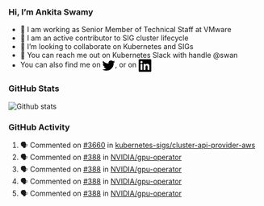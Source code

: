 ### Hi, I’m Ankita Swamy

- 💼 I am working as Senior Member of Technical Staff at VMware
- 👀 I am an active contributor to SIG cluster lifecycle 
- 💞️ I’m looking to collaborate on Kubernetes and SIGs
- 💬 You can reach me out on Kubernetes Slack with handle @swan
- You can also find me on <a href="https://twitter.com/SwamyAnkita" target="blank"><img align="center" src="https://raw.githubusercontent.com/Ankitasw/Ankitasw/master/svg/twitter.svg" alt="Ankitasw" height="25" width="25" color="#1DA1f2" /></a>, or on <a href="https://www.linkedin.com/in/Ankitaswamy/" target="blank"><img align="center" src="https://raw.githubusercontent.com/Ankitasw/Ankitasw/master/svg/linkedin.svg" alt="Ankitasw" height="25" width="25" /></a>

### GitHub Stats
![Github stats](https://github-readme-stats.vercel.app/api?username=Ankitasw&count_private=true&show_icons=true&theme=tokyonight)

### GitHub Activity 
<!--START_SECTION:activity-->
1. 🗣 Commented on [#3660](https://github.com/kubernetes-sigs/cluster-api-provider-aws/issues/3660) in [kubernetes-sigs/cluster-api-provider-aws](https://github.com/kubernetes-sigs/cluster-api-provider-aws)
2. 🗣 Commented on [#388](https://github.com/NVIDIA/gpu-operator/issues/388) in [NVIDIA/gpu-operator](https://github.com/NVIDIA/gpu-operator)
3. 🗣 Commented on [#388](https://github.com/NVIDIA/gpu-operator/issues/388) in [NVIDIA/gpu-operator](https://github.com/NVIDIA/gpu-operator)
4. 🗣 Commented on [#388](https://github.com/NVIDIA/gpu-operator/issues/388) in [NVIDIA/gpu-operator](https://github.com/NVIDIA/gpu-operator)
5. 🗣 Commented on [#388](https://github.com/NVIDIA/gpu-operator/issues/388) in [NVIDIA/gpu-operator](https://github.com/NVIDIA/gpu-operator)
<!--END_SECTION:activity-->
